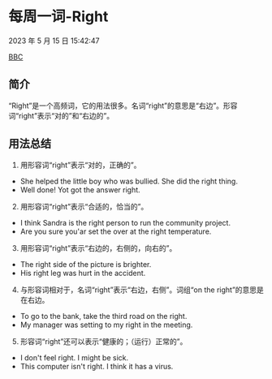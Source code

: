 # 每周一词-Right

2023 年 5 月 15 日 15:42:47

[BBC](https://www.bbc.co.uk/learningenglish/chinese/features/english-in-a-minute/ep-230512)

## 简介

“Right”是一个高频词，它的用法很多。名词“right”的意思是“右边”。形容词“right”表示“对的”和“右边的”。

## 用法总结

1. 用形容词“right”表示“对的，正确的”。

- She helped the little boy who was bullied. She did the right thing.
- Well done! Yot got the answer right.

2. 用形容词“right”表示“合适的，恰当的”。

- I think Sandra is the right person to run the community project.
- Are you sure you'ar set the over at the right temperature.

3. 用形容词“right”表示“右边的，右侧的，向右的”。

- The right side of the picture is brighter.
- His right leg was hurt in the accident.

4. 与形容词相对于，名词“right”表示“右边，右侧”。词组“on the right”的意思是在右边。

- To go to the bank, take the third road on the right.
- My manager was setting to my right in the meeting.

5. 形容词“right”还可以表示“健康的；（运行）正常的”。

- I don't feel right. I might be sick.
- This computer isn't right. I think it has a virus.

